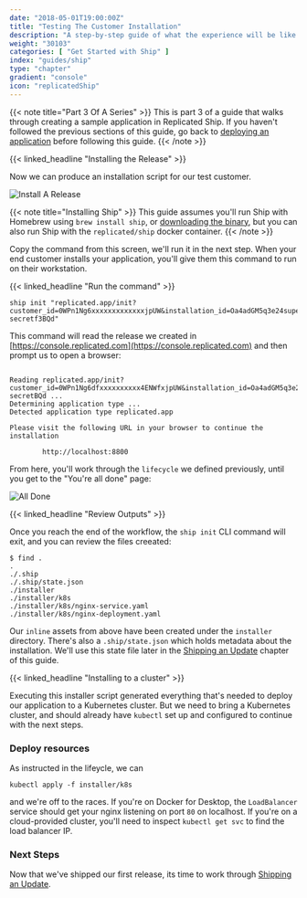 ```yaml
---
date: "2018-05-01T19:00:00Z"
title: "Testing The Customer Installation"
description: "A step-by-step guide of what the experience will be like installing the application"
weight: "30103"
categories: [ "Get Started with Ship" ]
index: "guides/ship"
type: "chapter"
gradient: "console"
icon: "replicatedShip"
---
```


{{< note title="Part 3 Of A Series" >}}
This is part 3 of a guide that walks through creating a sample application in Replicated Ship. If you haven't followed the previous sections of this guide, go back to [deploying an application](../create-a-release) before following this guide.
{{< /note >}}

{{< linked_headline "Installing the Release" >}}

Now we can produce an installation script for our test customer.

![Install A Release](/images/guides/ship/install-script.png)

{{< note title="Installing Ship" >}}
This guide assumes you'll run Ship with Homebrew using 
`brew install ship`, or [downloading the binary](https://github.com/replicatedhq/ship#installation), but you can also run Ship with the `replicated/ship` docker container.
{{< /note >}}

Copy the command from this screen, we'll run it in the next step. When your end customer installs your application, you'll give them this command to run on their workstation.


{{< linked_headline "Run the command" >}}

```shell
ship init "replicated.app/init?customer_id=0WPn1Ng6xxxxxxxxxxxxxjpUW&installation_id=Oa4adGM5q3e24super-secretf3BQd"
```

This command will read the release we created in [https://console.replicated.com](https://console.replicated.com) and then prompt us to open a browser:

```shell

Reading replicated.app/init?customer_id=0WPn1Ng6dfxxxxxxxxxx4ENWfxjpUW&installation_id=Oa4adGM5q3e2super-secretBQd ...
Determining application type ...
Detected application type replicated.app

Please visit the following URL in your browser to continue the installation

        http://localhost:8800

```

From here, you'll work through the `lifecycle` we defined previously, until you get to the "You're all done" page:

![All Done](/images/guides/ship/all-done.png)

{{< linked_headline "Review Outputs" >}}

Once you reach the end of the workflow, the `ship init` CLI command  will exit, and you can review the files creeated:

```shell
$ find .
.
./.ship
./.ship/state.json
./installer
./installer/k8s
./installer/k8s/nginx-service.yaml
./installer/k8s/nginx-deployment.yaml
```

Our `inline` assets from above have been created under the `installer` directory. There's also a `.ship/state.json` which holds metadata about the installation. We'll use this state file later in the [Shipping an Update](../iterate) chapter of this guide.


{{< linked_headline "Installing to a cluster" >}}

Executing this installer script generated everything that's needed to deploy our application to a Kubernetes cluster. But we need to bring a Kubernetes cluster, and should already have `kubectl` set up and configured to continue with the next steps.

### Deploy resources

As instructed in the lifeycle, we can

```shell
kubectl apply -f installer/k8s
```

and we're off to the races. If you're on Docker for Desktop, the `LoadBalancer` service should get your nginx listening on port `80` on localhost. If you're on a cloud-provided cluster, you'll need to inspect `kubectl get svc` to find the load balancer IP.

### Next Steps

Now that we've shipped our first release, its time to work through [Shipping an Update](../iterate).
